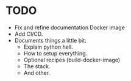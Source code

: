 # TODO
- Fix and refine documentation Docker image
- Add CI/CD.
- Documents things a little bit:
    - Explain python hell.
    - How to setup everything.
    - Optional recipes (build-docker-image)
    - The stack.
    - And other.